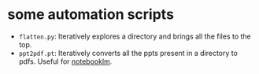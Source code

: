# some automation scripts

- `flatten.py`: Iteratively explores a directory and brings all the files to the top.
- `ppt2pdf.pt`: Iteratively converts all the ppts present in a directory to pdfs. Useful for [notebooklm](https://notebooklm.google.com/]).

